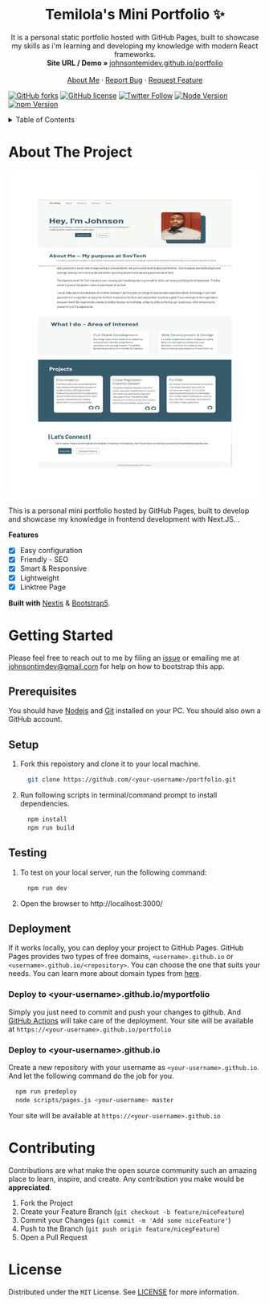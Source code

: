 <!-- PROJECT LOGO -->
<br />
<p align="center">
  <h1 align="center">Temilola's Mini Portfolio ✨</h1>

  <p align="center">
    It is a personal static portfolio hosted with GitHub Pages, built to showcase my skills as i'm learning and developing my knowledge with modern React frameworks.
    <br />
    <strong>Site URL / Demo » </strong>
    <a href="https://johnsontemidev.github.io/myportfolio"> johnsontemidev.github.io/portfolio</a>
    <br />
    <br />
    <a href="https://https://johnsontemidev.blogspot.com/2022/06/homepage-portfolio-design-2.html">About Me</a>
    ·
    <a href="https://github.com/johnsontemidev/myportfolio/issues">Report Bug</a>
    ·
    <a href="https://github.com/johnsontemidev/myportfolio/issues">Request Feature</a>
  </p>
</p>

[![GitHub forks](https://img.shields.io/github/forks/johnsontemidev/portfolio?style=for-the-badge)](https://github.com/johnsontemidev/myportfolio/network)
[![GitHub license](https://img.shields.io/github/license/johnsontemidev/portfolio?style=for-the-badge)](https://github.com/johnsontemidev/myportfolio/blob/master/LICENSE)
[![Twitter Follow](https://img.shields.io/twitter/follow/johnsontemidev?color=ffcc66&logo=twitter&logoColor=ffffff&style=for-the-badge)](https://twitter.com/johnsontemidev1)
[![Node Version](https://img.shields.io/static/v1?label=Node&message=14.17.3&color=026e00&style=for-the-badge)](https://nodejs.org)
[![npm Version](https://img.shields.io/static/v1?label=npm&message=7.19.1&color=cb0000&style=for-the-badge)](https://nodejs.org)


<!-- TABLE OF CONTENTS -->
<details>
  <summary>Table of Contents</summary>
  <ol>
    <li>
      <a href="#about-the-project">About The Project</a>
    </li>
    <li>
      <a href="#getting-started">Getting Started</a>
      <ul>
        <li><a href="#prerequisites">Prerequisites</a></li>
        <li><a href="#setup">Setup</a></li>
      </ul>
    </li>
    <li><a href="#contributing">Your Contribution</a></li>
    <li><a href="#license">License</a></li>
  </ol>
</details>



<!-- ABOUT THE PROJECT -->
# About The Project

[![Product Name Screen Shot](/READMEdocs/screenshot.gif)](https://example.com)

This is a personal mini portfolio hosted by GitHub Pages, built to develop and showcase my knowledge in frontend development with Next.JS.
.

**Features**

- [x] Easy configuration
- [x] Friendly - SEO
- [x] Smart & Responsive
- [x] Lightweight
- [x] Linktree Page

**Built with** [Nextjs](https://nextjs.org/) & [Bootstrap5](https://getbootstrap.com).



<!-- GETTING STARTED -->
# Getting Started

Please feel free to reach out to me by filing an [issue](https://github.com/johnsontemidev/myportfolio/issues) or emailing me at johnsontimdev@gmail.com for help on how to bootstrap this app.

## Prerequisites

You should have [Nodejs](https://nodejs.org/en/) and [Git](https://git-scm.com/downloads) installed on your PC. You should also own a GitHub account.

## Setup

1. Fork this repoistory and clone it to your local machine.
    ```sh
      git clone https://github.com/<your-username>/portfolio.git
    ``` 

2. Run following scripts in terminal/command prompt to install dependencies.
    ```sh
      npm install
      npm run build
    ```
## Testing

1. To test on your local server, run the following command:
    ```sh
      npm run dev
    ```

2. Open the browser to http://localhost:3000/

## Deployment

If it works locally, you can deploy your project to GitHub Pages. GitHub Pages provides two types of free domains, `<username>.github.io` or `<username>.github.io/<repository>`. You can choose the one that suits your needs. You can learn more about domain types from [here](https://docs.github.com/en/pages/getting-started-with-github-pages/about-github-pages#types-of-github-pages-sites).

### Deploy to \<your-username>.github.io/myportfolio

Simply you just need to commit and push your changes to github. And [GitHub Actions](https://docs.github.com/en/actions/learn-github-actions/introduction-to-github-actions#overview) will take care of the deployment. Your site will be available at `https://<your-username>.github.io/portfolio`

### Deploy to \<your-username>.github.io

Create a new repository with your username as `<your-username>.github.io`. And let the following command do the job for you.

```sh
  npm run predeploy
  node scripts/pages.js <your-username> master
```

Your site will be available at `https://<your-username>.github.io`


<!-- CONTRIBUTING -->
# Contributing

Contributions are what make the open source community such an amazing place to learn, inspire, and create. Any contribution you make would be **appreciated**.

1. Fork the Project
2. Create your Feature Branch (`git checkout -b feature/niceFeature`)
3. Commit your Changes (`git commit -m 'Add some niceFeature'`)
4. Push to the Branch (`git push origin feature/nicegFeature`)
5. Open a Pull Request



<!-- LICENSE -->
# License

Distributed under the `MIT` License. See [LICENSE](https://github.com/johnsontemidev/myportfolio/blob/main/LICENSE) for more information.
